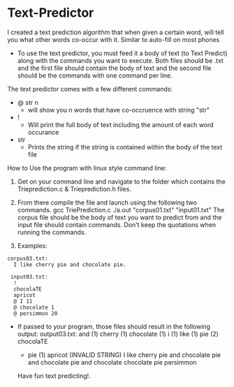 # Text-Predictor
I created a text prediction algorithm that when given a certain word, will tell you what other words co-occur with it. 
Similar to auto-fill on most phones
  - To use the text predictor, you must feed it a body of text (to Text Predict) 
    along with the commands you want to execute. Both files should be .txt and the first file should contain
    the body of text and the second file should be the commands with one command per line.
  
  The text predictor comes with a few different commands:
  - @ str n 
    - will show you n words that have co-occruence with string "str"
  - ! 
    - Will print the full body of text including the amount of each word occurance
   - str
     - Prints the string if the string is contained within the body of the text file

  How to Use the program with linux style command line:
  1. Get on your command line and navigate to the folder which contains the Trieprediction.c & Trieprediction.h files.
  2. From there compile the file and launch using the following two commands.
     gcc TriePrediction.c 
    ./a.out "corpus01.txt" "input01.txt"
      The corpus file should be the body of text you want to predict from and 
      the input file should contain commands. Don't keep the quotations when running the commands.
 
  3. Examples:
    
    corpus03.txt:
      I like cherry pie and chocolate pie.
   
     input03.txt:
      !
      chocolaTE
      apricot
      @ I 11
      @ chocolate 1
      @ persimmon 20
  
  - If passed to your program, those files should result in the following output:
     output03.txt:
      and (1)
      cherry (1)
      chocolate (1)
      i (1)
      like (1)
      pie (2)
      chocolaTE
      - pie (1)
      apricot
      (INVALID STRING)
      I like cherry pie and chocolate pie and chocolate pie and chocolate
      chocolate pie
      persimmon
      
      Have fun text predicting!.
